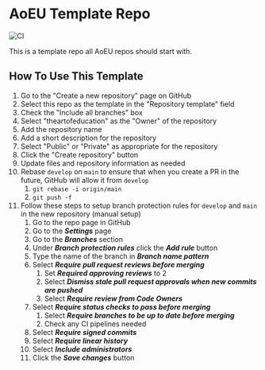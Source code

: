 # AoEU Template Repo

![CI](https://github.com/theartofeducation/template-repo/workflows/CI/badge.svg?branch=main)

This is a template repo all AoEU repos should start with.

## How To Use This Template

1. Go to the "Create a new repository" page on GitHub
1. Select this repo as the template in the "Repository template" field
1. Check the "Include all branches" box
1. Select "theartofeducation" as the "Owner" of the repository
1. Add the repository name
1. Add a short description for the repository
1. Select "Public" or "Private" as appropriate for the repository
1. Click the "Create repository" button
1. Update files and repository information as needed
1. Rebase `develop` on `main` to ensure that when you create a PR in the future,
   GitHub will allow it from `develop`
    1. `git rebase -i origin/main`
    1. `git push -f`
1. Follow these steps to setup branch protection rules for `develop` and `main`
 in the new repository (manual setup)
    1. Go to the repo page in GitHub
    1. Go to the ***Settings*** page
    1. Go to the ***Branches*** section
    1. Under ***Branch protection rules*** click the ***Add rule*** button
    1. Type the name of the branch in ***Branch name pattern***
    1. Select ***Require pull request reviews before merging***
        1. Set ***Required approving reviews*** to 2
        1. Select ***Dismiss stale pull request approvals when new commits are pushed***
        1. Select ***Require review from Code Owners***
    1. Select ***Require status checks to pass before merging***
        1. Select ***Require branches to be up to date before merging***
        1. Check any CI pipelines needed
    1. Select ***Require signed commits***
    1. Select ***Require linear history***
    1. Select ***Include administrators***
    1. Click the ***Save changes*** button
